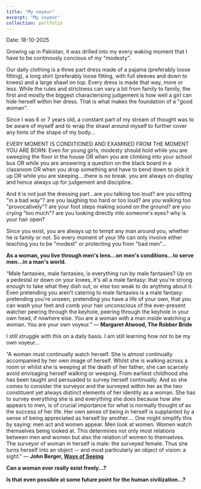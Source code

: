 ```yaml
---
title: "My voyeur"
excerpt: "My voyeur"
collection: portfolio
---
```


Date: 18-10-2025

Growing up in Pakistan, it was drilled into my every waking moment that I have to be continously concious of my "modesty". 

Our daily clothing is a three part dress made of a pajama (preferably loose fitting), a long shirt (preferably loose fitting, with full sleeves and down to knees) and a large shawl on top. Every dress is made that way, more or less. While the rules and strictness can vary a bit from family to family, the first and mostly the biggest characterising judgement is how well a girl can hide herself within her dress. That is what makes the foundation of a "good woman". 

Since I was 6 or 7 years old, a constant part of my stream of thought was to be aware of myself and to wrap the shawl around myself to further cover any hints of the shape of my body...


EVERY MOMENT IS CONDITIONED AND EXAMINED FROM THE MOMENT YOU ARE BORN: Even for young girls, modesty should hold while you are sweeping the floor in the house OR when you are climbing into your school bus OR while you are answering a question on the black board in a classroom OR when you drop something and have to bend down to pick it up OR while you are sleeping....there is no break. you are always on display and hence always up for judgement and discipline.    


And it is not just the dressing part...are you talking too loud? are you sitting "in a bad way"? are you laughing too hard or too loud? are you walking too "provocatively"? are your foot steps making sound on the ground? are you crying "too much"? are you looking directly into someone's eyes? why is your hair open?  


Since you exist, you are always up to tempt any man around you, whether he is family or not. So every moment of your life can only involve either teaching you to be "modest" or protecting you from "bad men"... 


**As a woman, you live through men's lens...on men's conditions...to serve men...in a man's world.**


“Male fantasies, male fantasies, is everything run by male fantasies? Up on a pedestal or down on your knees, it's all a male fantasy: that you're strong enough to take what they dish out, or else too weak to do anything about it. Even pretending you aren't catering to male fantasies is a male fantasy: pretending you're unseen, pretending you have a life of your own, that you can wash your feet and comb your hair unconscious of the ever-present watcher peering through the keyhole, peering through the keyhole in your own head, if nowhere else. You are a woman with a man inside watching a woman. You are your own voyeur.”
― **Margaret Atwood, The Robber Bride** 


I still struggle with this on a daily basis. I am still learning how not to be my own voyeur...



“A woman must continually watch herself. She is almost continually accompanied by her own image of herself. Whilst she is walking across a room or whilst she is weeping at the death of her father, she can scarcely avoid envisaging herself walking or weeping. From earliest childhood she has been taught and persuaded to survey herself continually. And so she comes to consider the surveyor and the surveyed within her as the two constituent yet always distinct elements of her identity as a woman. She has to survey everything she is and everything she does because how she appears to men, is of crucial importance for what is normally thought of as the success of her life. Her own sense of being in herself is supplanted by a sense of being appreciated as herself by another....
One might simplify this by saying: men act and women appear. Men look at women. Women watch themselves being looked at. This determines not only most relations between men and women but also the relation of women to themselves. The surveyor of woman in herself is male: the surveyed female. Thus she turns herself into an object -- and most particularly an object of vision: a sight.”
― **John Berger, [Ways of Seeing](https://www.ways-of-seeing.com/)** 


**Can a woman ever really exist freely...?** 


**Is that even possible at some future point for the human civilization...?**
